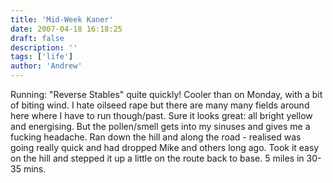```yaml
---
title: 'Mid-Week Kaner'
date: 2007-04-18 16:18:25
draft: false
description: ''
tags: ['life']
author: 'Andrew'
---
```


Running: "Reverse Stables" quite quickly! Cooler than on Monday, with a bit of biting wind. I hate oilseed rape but there are many many fields around here where I have to run though/past. Sure it looks great: all bright yellow and energising. But the pollen/smell gets into my sinuses and gives me a fucking headache. Ran down the hill and along the road - realised was going really quick and had dropped Mike and others long ago. Took it easy on the hill and stepped it up a little on the route back to base. 5 miles in 30-35 mins.

